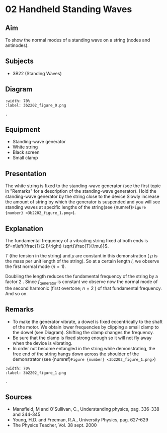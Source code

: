 # 02 Handheld Standing Waves 
    
  
## Aim   
 To show the normal modes of a standing wave on a string (nodes and antinodes).    
  
## Subjects   
* 3B22 (Standing Waves)   

## Diagram
   
```{figure} figures/figure_0.png  
:width: 70%  
:label: 3b2202_figure_0.png  

. 
```

## Equipment
 *  Standing-wave generator 
 *  White string 
 *  Black screen 
 *  Small clamp
     
  
## Presentation   
The white string is fixed to the standing-wave generator (see the first topic in "Remarks" for a description of the standing-wave generator). Hold the standing-wave generator by the string close to the device.Slowly increase the amount of string by which the generator is suspended and you will see standing waves at specific lengths of the string(see {numref}`Figure {number} <3b2202_figure_1.png>`).
    
  
## Explanation   
The fundamental frequency of a vibrating string fixed at both ends is $f=n\left(\frac{1}{2 l}\right) \sqrt{\frac{T}{\mu}}$.

$T$ (the tension in the string) and $\mu$ are constant in this demonstration ( $\mu$ is the mass per unit length of the string). So at a certain length $l$, we observe the first normal mode $(n=1)$.

Doubling the length reduces the fundamental frequency of the string by a factor 2 . Since $f_{\text {qenerator }}$ is constant we observe now the normal mode of the second harmonic (first overtone; $n=2$ ) of that fundamental frequency. And so on.    
  
## Remarks
- To make the generator vibrate, a dowel is fixed eccentrically to the shaft of the motor. We obtain lower frequencies by clipping a small clamp to the dowel (see Diagram). Shifting the clamp changes the frequency.
- Be sure that the clamp is fixed strong enough so it will not fly away when the device is vibrating.
- In order not become entangled in the string while demonstrating, the free end of the string hangs down across the shoulder of the demonstrator (see {numref}`Figure {number} <3b2202_figure_1.png>`)

```{figure} figures/figure_1.png  
:width: 70%  
:label: 3b2202_figure_1.png  

. 
```
  
## Sources
 *  Mansfield, M and O'Sullivan, C., Understanding physics, pag. 336-338 and 344-345 
 *  Young, H.D. and Freeman, R.A., University Physics, pag. 627-629    
 *  The Physics Teacher, Vol. 38 sept. 2000
  